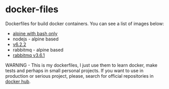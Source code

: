 # docker-files

Dockerfiles for build docker containers. You can see a list of images below:

- [alpine with bash only](./alpine)
- nodejs - alpine based
 - [v6.2.2](./nodejs/6.2.2)
- rabbitmq - alpine based
 - [rabbitmq v3.6.1](./rabbitmq/3.6.1)

WARNING - This is my dockerfiles, I just use them to learn docker, make tests and perhaps in small personal projects. 
If you want to use in production or serious project, please, search for official repositories in [docker hub](https://hub.docker.com). 
